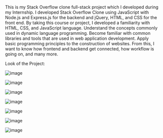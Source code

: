 This is my Stack Overflow clone full-stack project which I developed during my Internship. I developed Stack Overflow Clone using JavaScript with Node.js and Express.js for the backend and jQuery, HTML, and CSS for the front end. By taking this course or project, I developed a familiarity with HTML, CSS, and JavaScript language. Understand the concepts commonly used in dynamic language programming. Become familiar with common libraries and tools that are used in web application development. Apply basic programming principles to the construction of websites. From this, I want to know how frontend and backend get connected, how workflow is going on, and many more.

Look of the Project:

![image](https://github.com/PrachitaMhatre/stack-overflow-clone/assets/144588590/204b2131-5eed-4929-a880-5917aecd86d9)

![image](https://github.com/PrachitaMhatre/stack-overflow-clone/assets/144588590/6cdebd9c-3dfc-448a-8e8d-2fa295fe2d1c)

![image](https://github.com/PrachitaMhatre/stack-overflow-clone/assets/144588590/685d5d32-0798-407b-b272-9bf7dfbfa40e)

![image](https://github.com/PrachitaMhatre/stack-overflow-clone/assets/144588590/64b649a5-c121-416e-80de-c9dfc92c084d)

![image](https://github.com/PrachitaMhatre/stack-overflow-clone/assets/144588590/f939b1d4-32b5-411e-a3b9-dbe117f1670e)

![image](https://github.com/PrachitaMhatre/stack-overflow-clone/assets/144588590/9a251e53-edc4-4732-9bb1-4e43e6f0b13c)

![image](https://github.com/PrachitaMhatre/stack-overflow-clone/assets/144588590/0891d972-fdf9-4610-8418-26c42c0f1ac4)





